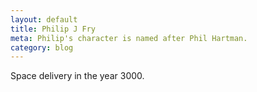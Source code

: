 ```yaml
---
layout: default
title: Philip J Fry
meta: Philip's character is named after Phil Hartman.
category: blog
---
```


Space delivery in the year 3000.